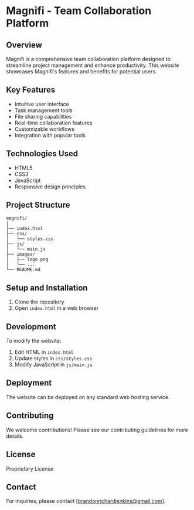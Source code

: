# Magnifi - Team Collaboration Platform

## Overview

Magnifi is a comprehensive team collaboration platform designed to streamline project management and enhance productivity. This website showcases Magnifi's features and benefits for potential users.

## Key Features

- Intuitive user interface
- Task management tools
- File sharing capabilities
- Real-time collaboration features
- Customizable workflows
- Integration with popular tools

## Technologies Used

- HTML5
- CSS3
- JavaScript
- Responsive design principles

## Project Structure

```
magnifi/
│
├── index.html
├── css/
│   └── styles.css
├── js/
│   └── main.js
├── images/
│   ├── logo.png
│   └── ...
└── README.md
```

## Setup and Installation

1. Clone the repository
2. Open `index.html` in a web browser

## Development

To modify the website:
1. Edit HTML in `index.html`
2. Update styles in `css/styles.css`
3. Modify JavaScript in `js/main.js`

## Deployment

The website can be deployed on any standard web hosting service.

## Contributing

We welcome contributions! Please see our contributing guidelines for more details.

## License

Proprietary License

## Contact

For inquiries, please contact [brandonrichardjenkins@gmail.com].


